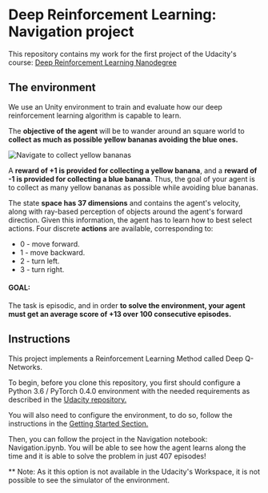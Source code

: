 # Deep Reinforcement Learning: Navigation project

This repository contains my work for the first project of the Udacity's course: [Deep Reinforcement Learning Nanodegree](https://www.udacity.com/course/deep-reinforcement-learning-nanodegree--nd893)

## The environment

We use an Unity environment to train and evaluate how our deep reinforcement learning algorithm is capable to learn.</n>

The **objective of the agent** will be to wander around an square world to **collect as much as possible yellow bananas avoiding the blue ones.**

![Navigate to collect yellow bananas](images/navigation_bananas.gif)

A **reward of +1 is provided for collecting a yellow banana**, and a **reward of -1 is provided for collecting a blue banana**. 
Thus, the goal of your agent is to collect as many yellow bananas as possible while avoiding blue bananas.

The state **space has 37 dimensions** and contains the agent's velocity, along with ray-based perception of objects around the agent's forward direction. 
Given this information, the agent has to learn how to best select actions. Four discrete **actions** are available, corresponding to:

- 0 - move forward.
- 1 - move backward.
- 2 - turn left.
- 3 - turn right.

#### GOAL: 
The task is episodic, and in order **to solve the environment, your agent must get an average score of +13 over 100 consecutive episodes.**

## Instructions

This project implements a Reinforcement Learning Method called Deep Q-Networks.

To begin, before you clone this repository, you first should configure a Python 3.6 / PyTorch 0.4.0 environment with the needed requirements as described in the [Udacity repository.](https://github.com/udacity/deep-reinforcement-learning#dependencies)

You will also need to configure the environment, to do so, follow the instructions in the [Getting Started Section.](https://github.com/udacity/deep-reinforcement-learning/blob/master/p1_navigation/README.md)

Then, you can follow the project in the Navigation notebook: Navigation.ipynb. You will be able to see how the agent learns along the time and it is able to solve the problem in just 407 episodes!

** Note: As it this option is not available in the Udacity's Workspace, it is not possible to see the simulator of the environment.
